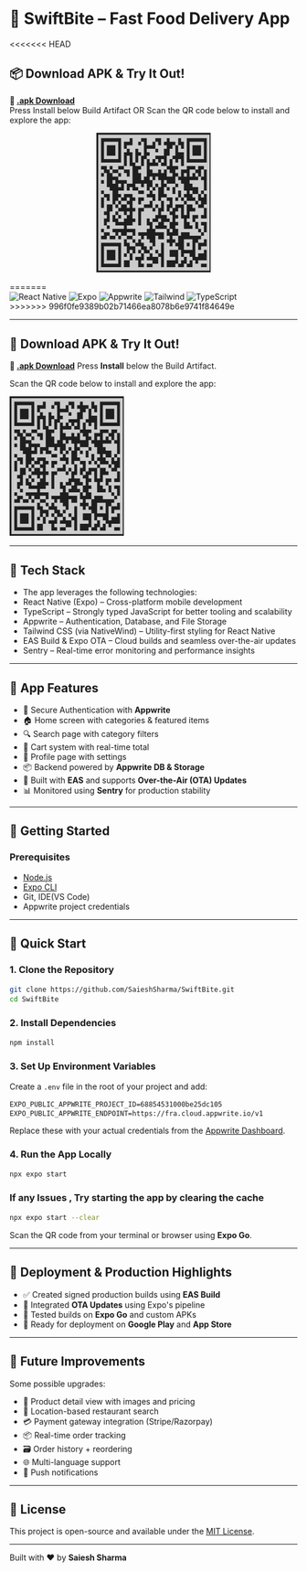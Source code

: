 # 🍔 SwiftBite – Fast Food Delivery App

<<<<<<< HEAD

## 📦 Download APK & Try It Out!

**🔗 [.apk Download](https://expo.dev/accounts/saieshsharma/projects/fast_food/builds/6682d0ac-f988-4228-bb2e-c3f9b017448b)**  
Press Install below Build Artifact
               OR
Scan the QR code below to install and explore the app:

<p align="center">
  <img src="./assets/SwiftBite_QR.png" alt="Download APK QR" width="200" />
</p>
=======
<div>
  <img src="https://img.shields.io/badge/-React_Native-black?style=for-the-badge&logoColor=white&logo=react&color=61DAFB" alt="React Native" />
  <img src="https://img.shields.io/badge/-Expo-black?style=for-the-badge&logoColor=white&logo=expo&color=000020" alt="Expo" />
  <img src="https://img.shields.io/badge/-Appwrite-black?style=for-the-badge&logoColor=white&logo=appwrite&color=F02E65" alt="Appwrite" />
  <img src="https://img.shields.io/badge/-Tailwind-black?style=for-the-badge&logoColor=white&logo=tailwindcss&color=06B6D4" alt="Tailwind" />
  <img src="https://img.shields.io/badge/-TypeScript-black?style=for-the-badge&logoColor=white&logo=typescript&color=3178C6" alt="TypeScript" />
</div>
>>>>>>> 996f0fe9389b02b71466ea8078b6e9741f84649e

---

## 📆 Download APK & Try It Out!

**🔗 [.apk Download](https://expo.dev/accounts/saieshsharma/projects/fast_food/builds/2ba61cb6-a8cc-4f12-bcb3-1fea39001332)**
Press **Install** below the Build Artifact.

Scan the QR code below to install and explore the app:

<img src="./assets/SwiftBite_QR.png" alt="SwiftBite QR Code" width="200"/>

---

## 🧱 Tech Stack
* The app leverages the following technologies:
* React Native (Expo) – Cross-platform mobile development
* TypeScript – Strongly typed JavaScript for better tooling and scalability
* Appwrite – Authentication, Database, and File Storage
* Tailwind CSS (via NativeWind) – Utility-first styling for React Native
* EAS Build & Expo OTA – Cloud builds and seamless over-the-air updates
* Sentry – Real-time error monitoring and performance insights
  
---
## 📱 App Features

* 🔐 Secure Authentication with **Appwrite**
* 🏠 Home screen with categories & featured items
* 🔍 Search page with category filters
* 🛒 Cart system with real-time total
* 👤 Profile page with settings
* 📦 Backend powered by **Appwrite DB & Storage**
* 📲 Built with **EAS** and supports **Over-the-Air (OTA) Updates**
* 📊 Monitored using **Sentry** for production stability

---

## 🧰 Getting Started

### Prerequisites

* [Node.js](https://nodejs.org/)
* [Expo CLI](https://docs.expo.dev/get-started/installation/)
* Git, IDE(VS Code)
* Appwrite project credentials

---

## 🤸 Quick Start

### 1. Clone the Repository

```bash
git clone https://github.com/SaieshSharma/SwiftBite.git
cd SwiftBite
```

### 2. Install Dependencies

```bash
npm install
```

### 3. Set Up Environment Variables

Create a `.env` file in the root of your project and add:

```env
EXPO_PUBLIC_APPWRITE_PROJECT_ID=68854531000be25dc105
EXPO_PUBLIC_APPWRITE_ENDPOINT=https://fra.cloud.appwrite.io/v1
```

Replace these with your actual credentials from the [Appwrite Dashboard](https://console.appwrite.io/).

### 4. Run the App Locally

```bash
npx expo start
```

### If any Issues , Try starting the app by clearing the cache

```bash
npx expo start --clear
```

Scan the QR code from your terminal or browser using **Expo Go**.

---

## 🚀 Deployment & Production Highlights

* ✅ Created signed production builds using **EAS Build**
* 🔄 Integrated **OTA Updates** using Expo's pipeline
* 🧪 Tested builds on **Expo Go** and custom APKs
* 📲 Ready for deployment on **Google Play** and **App Store**

---

## 🔮 Future Improvements

Some possible upgrades:

* 🍔 Product detail view with images and pricing
* 📍 Location-based restaurant search
* 💳 Payment gateway integration (Stripe/Razorpay)
* 📦 Real-time order tracking
* 🗃️ Order history + reordering
* 🌐 Multi-language support
* 🔔 Push notifications

---

## 📄 License

This project is open-source and available under the [MIT License](LICENSE).

---

Built with ❤️ by **Saiesh Sharma**
